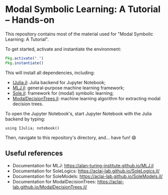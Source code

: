 # Modal Symbolic Learning: A Tutorial – Hands-on

This repository contains most of the material used for "Modal Symbolic Learning: A Tutorial".

To get started, activate and instantiate the environment:
```julia
Pkg.activate(".")
Pkg.instantiate()
```

This will install all dependencies, including:
- [IJulia.jl](https://github.com/JuliaLang/IJulia.jl): Julia backend for Jupyter Notebook;
- [MLJ.jl](https://github.com/alan-turing-institute/MLJ.jl): general-purpose machine learning framework;
- [Sole.jl](https://github.com/aclai-lab/Sole.jl): framework for (modal) symbolic learning;
- [ModalDecisionTrees.jl](https://github.com/aclai-lab/ModalDecisionTrees.jl): machine learning algorithm for extracting modal decision trees.

To open the Jupyter Notebook's, start Jupyter Notebook with the Julia backend by typing:
```
using IJulia; notebook()
```
Then, navigate to this repository's directory, and... have fun! 😄

## Useful references

- Documentation for MLJ: https://alan-turing-institute.github.io/MLJ.jl
- Documentation for SoleLogics: https://aclai-lab.github.io/SoleLogics.jl/
- Documentation for SoleModels: https://aclai-lab.github.io/SoleModels.jl/
- Documentation for ModalDecisionTrees: https://aclai-lab.github.io/ModalDecisionTrees.jl/
